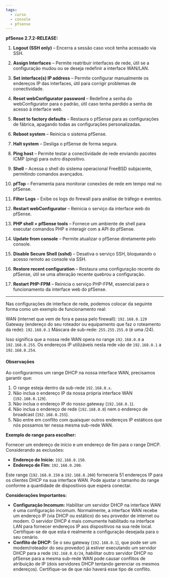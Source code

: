 ```yaml
---
tags:
  - curso
  - console
  - pfsense
---
```

**pfSense 2.7.2-RELEASE:**

1. **Logout (SSH only)** – Encerra a sessão caso você tenha acessado via SSH.
    
2. **Assign Interfaces** – Permite reatribuir interfaces de rede, útil se a configuração mudou ou se deseja redefinir a interface WAN/LAN.
    
3. **Set interface(s) IP address** – Permite configurar manualmente os endereços IP das interfaces, útil para corrigir problemas de conectividade.
    
4. **Reset webConfigurator password** – Redefine a senha do webConfigurator para o padrão, útil caso tenha perdido a senha de acesso à interface web.
    
5. **Reset to factory defaults** – Restaura o pfSense para as configurações de fábrica, apagando todas as configurações personalizadas.
    
6. **Reboot system** – Reinicia o sistema pfSense.
    
7. **Halt system** – Desliga o pfSense de forma segura.
    
8. **Ping host** – Permite testar a conectividade de rede enviando pacotes ICMP (ping) para outro dispositivo.
    
9. **Shell** – Acessa o shell do sistema operacional FreeBSD subjacente, permitindo comandos avançados.
    
10. **pfTop** – Ferramenta para monitorar conexões de rede em tempo real no pfSense.
    
11. **Filter Logs** – Exibe os logs do firewall para análise de tráfego e eventos.
    
12. **Restart webConfigurator** – Reinicia o serviço da interface web do pfSense.
    
13. **PHP shell + pfSense tools** – Fornece um ambiente de shell para executar comandos PHP e interagir com a API do pfSense.
    
14. **Update from console** – Permite atualizar o pfSense diretamente pelo console.
    
15. **Disable Secure Shell (sshd)** – Desativa o serviço SSH, bloqueando o acesso remoto ao console via SSH.
    
16. **Restore recent configuration** – Restaura uma configuração recente do pfSense, útil se uma alteração recente quebrou a configuração.
    
17. **Restart PHP-FPM** – Reinicia o serviço PHP-FPM, essencial para o funcionamento da interface web do pfSense.

---
Nas configurações de interface de rede, podemos colocar da seguinte forma como um exemplo de funcionamento real:

WAN (internet que vem de fora e passa pelo firewall): `192.168.0.129`
Gateway (endereço do seu roteador ou equipamento que faz o roteamento da rede): `192.168.0.1`
Máscara de sub-rede: `255.255.255.0` (é uma /24).

Isso significa que a nossa rede WAN opera no range `192.168.0.0` a `192.168.0.255`. Os endereços IP utilizáveis nesta rede vão de `192.168.0.1` a `192.168.0.254`.
#### Observações
Ao configurarmos um range DHCP na nossa interface WAN, precisamos garantir que:

1. O range esteja dentro da sub-rede `192.168.0.x`.
2. Não inclua o endereço IP da nossa própria interface WAN (`192.168.0.129`).
3. Não inclua o endereço IP do nosso gateway (`192.168.0.1`).
4. Não inclua o endereço de rede (`192.168.0.0`) nem o endereço de broadcast (`192.168.0.255`).
5. Não entre em conflito com quaisquer outros endereços IP estáticos que nós possamos ter nessa mesma sub-rede WAN.

**Exemplo de range para escolher:**

Fornecer um endereço de início e um endereço de fim para o range DHCP. Considerando as exclusões:

- **Endereço de Início:** `192.168.0.150`.
- **Endereço de Fim:**  `192.168.0.200`.

Este range (`192.168.0.150` a `192.168.0.200`) forneceria 51 endereços IP para os clientes DHCP na sua interface WAN. Pode ajustar o tamanho do range conforme a quantidade de dispositivos que espera conectar.

**Considerações Importantes:**

- **Configuração Incomum:** Habilitar um servidor DHCP na interface WAN é uma configuração incomum. Normalmente, a interface WAN recebe um endereço IP (via DHCP ou estático) do seu provedor de internet ou modem. O servidor DHCP é mais comumente habilitado na interface LAN para fornecer endereços IP aos dispositivos na sua rede local. Certifique-se de que esta é realmente a configuração desejada para o seu cenário.
- **Conflito de DHCP:** Se o seu gateway (`192.168.0.1`), que pode ser um modem/roteador do seu provedor) já estiver executando um servidor DHCP para a rede `192.168.0.0/24`, habilitar outro servidor DHCP no pfSense para a mesma sub-rede WAN pode causar conflitos de atribuição de IP (dois servidores DHCP tentando gerenciar os mesmos endereços). Certifique-se de que não haverá esse tipo de conflito.